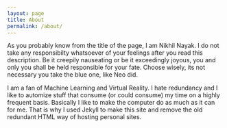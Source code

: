 ```yaml
---
layout: page
title: About
permalink: /about/
---
```

As you probably know from the title of the page, I am Nikhil Nayak. I do not take any responsibilty whatsoever of your feelings after you read this description. Be it creepily nauseating or be it exceedingly joyous, you and only you shall be held responsible for your fate. Choose wisely, its not necessary you take the blue one, like Neo did.

I am a fan of Machine Learning and Virtual Reality. I hate redundancy and I like to automize stuff that consume (or could consume) my time on a highly frequent basis. Basically I like to make the computer do as much as it can for me. That is why I used Jekyll to make this site and remove the old redundant HTML way of hosting personal sites.

